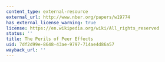 ```yaml
---
content_type: external-resource
external_url: http://www.nber.org/papers/w19774
has_external_license_warning: true
license: https://en.wikipedia.org/wiki/All_rights_reserved
status: ''
title: The Perils of Peer Effects
uid: 7df2d99e-8648-43ae-9797-714ae4d86a57
wayback_url: ''
---
```

